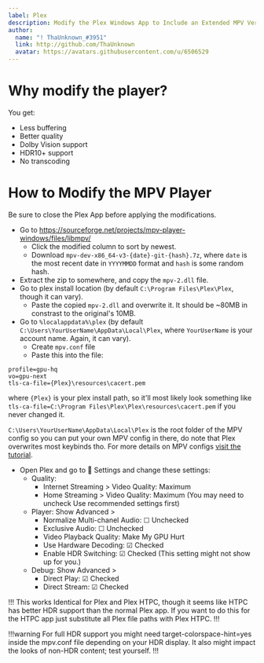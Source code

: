 ```yaml
---
label: Plex
description: Modify the Plex Windows App to Include an Extended MPV Version
author:
  name: "! ThaUnknown_#3951"
  link: http://github.com/ThaUnknown
  avatar: https://avatars.githubusercontent.com/u/6506529
---
```


# Why modify the player?

You get:
- Less buffering
- Better quality
- Dolby Vision support
- HDR10+ support
- No transcoding

# How to Modify the MPV Player

Be sure to close the Plex App before applying the modifications.

- Go to https://sourceforge.net/projects/mpv-player-windows/files/libmpv/
  - Click the modified column to sort by newest.
  - Download `mpv-dev-x86_64-v3-{date}-git-{hash}.7z`, where `date` is the most recent date in `YYYYMMDD` format and `hash` is some random hash.
- Extract the zip to somewhere, and copy the `mpv-2.dll` file.
- Go to plex install location (by default `C:\Program Files\Plex\Plex`, though it can vary).
  - Paste the copied `mpv-2.dll` and overwrite it. It should be ~80MB in constrast to the original's 10MB.
- Go to `%localappdata%\plex` (by default `C:\Users\YourUserName\AppData\Local\Plex`, where `YourUserName` is your account name. Again, it can vary).
  - Create `mpv.conf` file
  - Paste this into the file:
```
profile=gpu-hq
vo=gpu-next
tls-ca-file={Plex}\resources\cacert.pem
```
where `{Plex}` is your plex install path, so it'll most likely look something like `tls-ca-file=C:\Program Files\Plex\Plex\resources\cacert.pem` if you never changed it.

`C:\Users\YourUserName\AppData\Local\Plex` is the root folder of the MPV config so you can put your own MPV config in there, do note that Plex overwrites most keybinds tho. For more details on MPV configs [visit the tutorial](https://thewiki.moe/tutorials/mpv/).

- Open Plex and go to 🔧 Settings and change these settings:
  - Quality:
    - Internet Streaming > Video Quality: Maximum
    - Home Streaming > Video Quality: Maximum (You may need to uncheck Use recommended settings first)
  - Player: Show Advanced >
    - Normalize Multi-chanel Audio: ☐ Unchecked
    - Exclusive Audio: ☐ Unchecked
    - Video Playback Quality: Make My GPU Hurt
    - Use Hardware Decoding: ☑ Checked
    - Enable HDR Switching: ☑ Checked (This setting might not show up for you.)
  - Debug: Show Advanced >
    - Direct Play: ☑ Checked
    - Direct Stream: ☑ Checked

!!!
This works Identical for Plex and Plex HTPC, though it seems like HTPC has better HDR support than the normal Plex app. If you want to do this for the HTPC app just substitute all Plex file paths with Plex HTPC.
!!!

!!!warning
For full HDR support you might need target-colorspace-hint=yes inside the mpv.conf file depending on your HDR display. It also might impact the looks of non-HDR content; test yourself.
!!!
